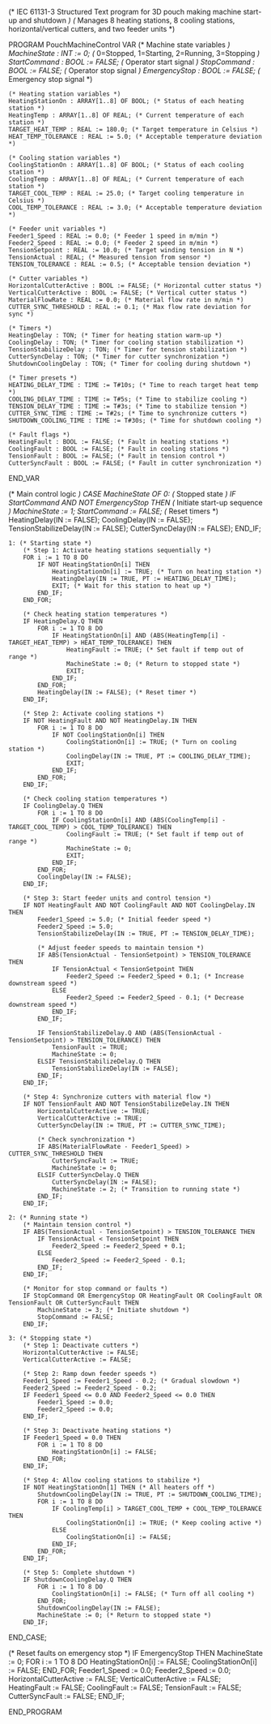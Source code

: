 (* IEC 61131-3 Structured Text program for 3D pouch making machine start-up and shutdown *)
(* Manages 8 heating stations, 8 cooling stations, horizontal/vertical cutters, and two feeder units *)

PROGRAM PouchMachineControl
VAR
    (* Machine state variables *)
    MachineState : INT := 0; (* 0=Stopped, 1=Starting, 2=Running, 3=Stopping *)
    StartCommand : BOOL := FALSE; (* Operator start signal *)
    StopCommand : BOOL := FALSE; (* Operator stop signal *)
    EmergencyStop : BOOL := FALSE; (* Emergency stop signal *)
    
    (* Heating station variables *)
    HeatingStationOn : ARRAY[1..8] OF BOOL; (* Status of each heating station *)
    HeatingTemp : ARRAY[1..8] OF REAL; (* Current temperature of each station *)
    TARGET_HEAT_TEMP : REAL := 180.0; (* Target temperature in Celsius *)
    HEAT_TEMP_TOLERANCE : REAL := 5.0; (* Acceptable temperature deviation *)
    
    (* Cooling station variables *)
    CoolingStationOn : ARRAY[1..8] OF BOOL; (* Status of each cooling station *)
    CoolingTemp : ARRAY[1..8] OF REAL; (* Current temperature of each station *)
    TARGET_COOL_TEMP : REAL := 25.0; (* Target cooling temperature in Celsius *)
    COOL_TEMP_TOLERANCE : REAL := 3.0; (* Acceptable temperature deviation *)
    
    (* Feeder unit variables *)
    Feeder1_Speed : REAL := 0.0; (* Feeder 1 speed in m/min *)
    Feeder2_Speed : REAL := 0.0; (* Feeder 2 speed in m/min *)
    TensionSetpoint : REAL := 10.0; (* Target winding tension in N *)
    TensionActual : REAL; (* Measured tension from sensor *)
    TENSION_TOLERANCE : REAL := 0.5; (* Acceptable tension deviation *)
    
    (* Cutter variables *)
    HorizontalCutterActive : BOOL := FALSE; (* Horizontal cutter status *)
    VerticalCutterActive : BOOL := FALSE; (* Vertical cutter status *)
    MaterialFlowRate : REAL := 0.0; (* Material flow rate in m/min *)
    CUTTER_SYNC_THRESHOLD : REAL := 0.1; (* Max flow rate deviation for sync *)
    
    (* Timers *)
    HeatingDelay : TON; (* Timer for heating station warm-up *)
    CoolingDelay : TON; (* Timer for cooling station stabilization *)
    TensionStabilizeDelay : TON; (* Timer for tension stabilization *)
    CutterSyncDelay : TON; (* Timer for cutter synchronization *)
    ShutdownCoolingDelay : TON; (* Timer for cooling during shutdown *)
    
    (* Timer presets *)
    HEATING_DELAY_TIME : TIME := T#10s; (* Time to reach target heat temp *)
    COOLING_DELAY_TIME : TIME := T#5s; (* Time to stabilize cooling *)
    TENSION_DELAY_TIME : TIME := T#3s; (* Time to stabilize tension *)
    CUTTER_SYNC_TIME : TIME := T#2s; (* Time to synchronize cutters *)
    SHUTDOWN_COOLING_TIME : TIME := T#30s; (* Time for shutdown cooling *)
    
    (* Fault flags *)
    HeatingFault : BOOL := FALSE; (* Fault in heating stations *)
    CoolingFault : BOOL := FALSE; (* Fault in cooling stations *)
    TensionFault : BOOL := FALSE; (* Fault in tension control *)
    CutterSyncFault : BOOL := FALSE; (* Fault in cutter synchronization *)
END_VAR

(* Main control logic *)
CASE MachineState OF
    0: (* Stopped state *)
        IF StartCommand AND NOT EmergencyStop THEN
            (* Initiate start-up sequence *)
            MachineState := 1;
            StartCommand := FALSE;
            (* Reset timers *)
            HeatingDelay(IN := FALSE);
            CoolingDelay(IN := FALSE);
            TensionStabilizeDelay(IN := FALSE);
            CutterSyncDelay(IN := FALSE);
        END_IF;
        
    1: (* Starting state *)
        (* Step 1: Activate heating stations sequentially *)
        FOR i := 1 TO 8 DO
            IF NOT HeatingStationOn[i] THEN
                HeatingStationOn[i] := TRUE; (* Turn on heating station *)
                HeatingDelay(IN := TRUE, PT := HEATING_DELAY_TIME);
                EXIT; (* Wait for this station to heat up *)
            END_IF;
        END_FOR;
        
        (* Check heating station temperatures *)
        IF HeatingDelay.Q THEN
            FOR i := 1 TO 8 DO
                IF HeatingStationOn[i] AND (ABS(HeatingTemp[i] - TARGET_HEAT_TEMP) > HEAT_TEMP_TOLERANCE) THEN
                    HeatingFault := TRUE; (* Set fault if temp out of range *)
                    MachineState := 0; (* Return to stopped state *)
                    EXIT;
                END_IF;
            END_FOR;
            HeatingDelay(IN := FALSE); (* Reset timer *)
        END_IF;
        
        (* Step 2: Activate cooling stations *)
        IF NOT HeatingFault AND NOT HeatingDelay.IN THEN
            FOR i := 1 TO 8 DO
                IF NOT CoolingStationOn[i] THEN
                    CoolingStationOn[i] := TRUE; (* Turn on cooling station *)
                    CoolingDelay(IN := TRUE, PT := COOLING_DELAY_TIME);
                    EXIT;
                END_IF;
            END_FOR;
        END_IF;
        
        (* Check cooling station temperatures *)
        IF CoolingDelay.Q THEN
            FOR i := 1 TO 8 DO
                IF CoolingStationOn[i] AND (ABS(CoolingTemp[i] - TARGET_COOL_TEMP) > COOL_TEMP_TOLERANCE) THEN
                    CoolingFault := TRUE; (* Set fault if temp out of range *)
                    MachineState := 0;
                    EXIT;
                END_IF;
            END_FOR;
            CoolingDelay(IN := FALSE);
        END_IF;
        
        (* Step 3: Start feeder units and control tension *)
        IF NOT HeatingFault AND NOT CoolingFault AND NOT CoolingDelay.IN THEN
            Feeder1_Speed := 5.0; (* Initial feeder speed *)
            Feeder2_Speed := 5.0;
            TensionStabilizeDelay(IN := TRUE, PT := TENSION_DELAY_TIME);
            
            (* Adjust feeder speeds to maintain tension *)
            IF ABS(TensionActual - TensionSetpoint) > TENSION_TOLERANCE THEN
                IF TensionActual < TensionSetpoint THEN
                    Feeder2_Speed := Feeder2_Speed + 0.1; (* Increase downstream speed *)
                ELSE
                    Feeder2_Speed := Feeder2_Speed - 0.1; (* Decrease downstream speed *)
                END_IF;
            END_IF;
            
            IF TensionStabilizeDelay.Q AND (ABS(TensionActual - TensionSetpoint) > TENSION_TOLERANCE) THEN
                TensionFault := TRUE;
                MachineState := 0;
            ELSIF TensionStabilizeDelay.Q THEN
                TensionStabilizeDelay(IN := FALSE);
            END_IF;
        END_IF;
        
        (* Step 4: Synchronize cutters with material flow *)
        IF NOT TensionFault AND NOT TensionStabilizeDelay.IN THEN
            HorizontalCutterActive := TRUE;
            VerticalCutterActive := TRUE;
            CutterSyncDelay(IN := TRUE, PT := CUTTER_SYNC_TIME);
            
            (* Check synchronization *)
            IF ABS(MaterialFlowRate - Feeder1_Speed) > CUTTER_SYNC_THRESHOLD THEN
                CutterSyncFault := TRUE;
                MachineState := 0;
            ELSIF CutterSyncDelay.Q THEN
                CutterSyncDelay(IN := FALSE);
                MachineState := 2; (* Transition to running state *)
            END_IF;
        END_IF;
        
    2: (* Running state *)
        (* Maintain tension control *)
        IF ABS(TensionActual - TensionSetpoint) > TENSION_TOLERANCE THEN
            IF TensionActual < TensionSetpoint THEN
                Feeder2_Speed := Feeder2_Speed + 0.1;
            ELSE
                Feeder2_Speed := Feeder2_Speed - 0.1;
            END_IF;
        END_IF;
        
        (* Monitor for stop command or faults *)
        IF StopCommand OR EmergencyStop OR HeatingFault OR CoolingFault OR TensionFault OR CutterSyncFault THEN
            MachineState := 3; (* Initiate shutdown *)
            StopCommand := FALSE;
        END_IF;
        
    3: (* Stopping state *)
        (* Step 1: Deactivate cutters *)
        HorizontalCutterActive := FALSE;
        VerticalCutterActive := FALSE;
        
        (* Step 2: Ramp down feeder speeds *)
        Feeder1_Speed := Feeder1_Speed - 0.2; (* Gradual slowdown *)
        Feeder2_Speed := Feeder2_Speed - 0.2;
        IF Feeder1_Speed <= 0.0 AND Feeder2_Speed <= 0.0 THEN
            Feeder1_Speed := 0.0;
            Feeder2_Speed := 0.0;
        END_IF;
        
        (* Step 3: Deactivate heating stations *)
        IF Feeder1_Speed = 0.0 THEN
            FOR i := 1 TO 8 DO
                HeatingStationOn[i] := FALSE;
            END_FOR;
        END_IF;
        
        (* Step 4: Allow cooling stations to stabilize *)
        IF NOT HeatingStationOn[1] THEN (* All heaters off *)
            ShutdownCoolingDelay(IN := TRUE, PT := SHUTDOWN_COOLING_TIME);
            FOR i := 1 TO 8 DO
                IF CoolingTemp[i] > TARGET_COOL_TEMP + COOL_TEMP_TOLERANCE THEN
                    CoolingStationOn[i] := TRUE; (* Keep cooling active *)
                ELSE
                    CoolingStationOn[i] := FALSE;
                END_IF;
            END_FOR;
        END_IF;
        
        (* Step 5: Complete shutdown *)
        IF ShutdownCoolingDelay.Q THEN
            FOR i := 1 TO 8 DO
                CoolingStationOn[i] := FALSE; (* Turn off all cooling *)
            END_FOR;
            ShutdownCoolingDelay(IN := FALSE);
            MachineState := 0; (* Return to stopped state *)
        END_IF;
END_CASE;

(* Reset faults on emergency stop *)
IF EmergencyStop THEN
    MachineState := 0;
    FOR i := 1 TO 8 DO
        HeatingStationOn[i] := FALSE;
        CoolingStationOn[i] := FALSE;
    END_FOR;
    Feeder1_Speed := 0.0;
    Feeder2_Speed := 0.0;
    HorizontalCutterActive := FALSE;
    VerticalCutterActive := FALSE;
    HeatingFault := FALSE;
    CoolingFault := FALSE;
    TensionFault := FALSE;
    CutterSyncFault := FALSE;
END_IF;

END_PROGRAM
